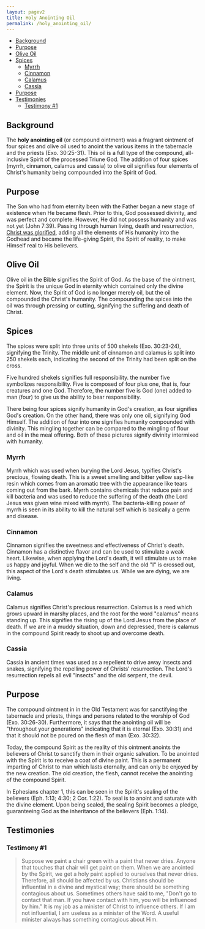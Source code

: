 ```yaml
---
layout: pagev2
title: Holy Anointing Oil
permalink: /holy_anointing_oil/
---
```

- [Background](#background)
- [Purpose](#purpose)
- [Olive Oil](#olive-oil)
- [Spices](#spices)
  - [Myrrh](#myrrh)
  - [Cinnamon](#cinnamon)
  - [Calamus](#calamus)
  - [Cassia](#cassia)
- [Purpose](#purpose-1)
- [Testimonies](#testimonies)
  - [Testimony #1](#testimony-1)

## Background

The **holy anointing oil** (or compound ointment) was a fragrant ointment of four spices and olive oil used to anoint the various items in the tabernacle and the priests (Exo. 30:25-31). This oil is a full type of the compound, all-inclusive Spirit of the processed Triune God. The addition of four spices (myrrh, cinnamon, calamus and cassia) to olive oil signifies four elements of Christ's humanity being compounded into the Spirit of God.

## Purpose

The Son who had from eternity been with the Father began a new stage of existence when He became flesh. Prior to this, God possessed divinity, and was perfect and complete. However, He did not possess humanity and was not yet (John 7:39). Passing through human living, death and resurrection, [Christ was glorified](../christ_glorification), adding all the elements of His humanity into the Godhead and became the life-giving Spirit, the Spirit of reality, to make Himself real to His believers.

## Olive Oil

Olive oil in the Bible signifies the Spirit of God. As the base of the ointment, the Spirit is the unique God in eternity which contained only the divine element. Now, the Spirit of God is no longer merely oil, but the oil compounded the Christ's humanity. The compounding the spices into the oil was through pressing or cutting, signifying the suffering and death of Christ.

## Spices

The spices were split into three units of 500 shekels (Exo. 30:23-24), signifying the Trinity. The middle unit of cinnamon and calamus is split into 250 shekels each, indicating the second of the Trinity had been split on the cross. 

Five hundred shekels signifies full responsibility. the number five symbolizes responsibility. Five is composed of four plus one, that is, four creatures and one God. Therefore, the number five is God (one) added to man (four) to give us the ability to bear responsibility. 

There being four spices signify humanity in God's creation, as four signifies God's creation. On the other hand, there was only one oil, signifying God Himself. The addition of four into one signifies humanity compounded with divinity. This mingling together can be compared to the mingling of flour and oil in the meal offering. Both of these pictures signify divinity intermixed with humanity. 

### Myrrh

Myrrh which was used when burying the Lord Jesus, typifies Christ's precious, flowing death. This is a sweet smelling and bitter yellow sap-like resin which comes from an aromatic tree with the appearance like tears coming out from the bark. Myrrh contains chemicals that reduce pain and kill bacteria and was used to reduce the suffering of the death (the Lord Jesus was given wine mixed with myrrh). The bacteria-killing power of myrrh is seen in its ability to kill the natural self which is basically a germ and disease.

### Cinnamon

Cinnamon signifies the sweetness and effectiveness of Christ's death. Cinnamon has a distinctive flavor and can be used to stimulate a weak heart. Likewise, when applying the Lord's death, it will stimulate us to make us happy and joyful. When we die to the self and the old "I" is crossed out, this aspect of the Lord's death stimulates us. While we are dying, we are living.

### Calamus

Calamus signifies Christ's precious resurrection. Calamus is a reed which grows upward in marshy places, and the root for the word "calamus" means standing up. This signifies the rising up of the Lord Jesus from the place of death. If we are in a muddy situation, down and depressed, there is calamus in the compound Spirit ready to shoot up and overcome death.
 
### Cassia 

Cassia in ancient times was used as a repellent to drive away insects and snakes, signifying the repelling power of Christs' resurrection. The Lord's resurrection repels all evil "insects" and the old serpent, the devil.

## Purpose

The compound ointment in in the Old Testament was for sanctifying the tabernacle and priests, things and persons related to the worship of God (Exo. 30:26-30). Furthermore, it says that the anointing oil will be "throughout your generations" indicating that it is eternal (Exo. 30:31) and that it should not be poured on the flesh of man (Exo. 30:32).

Today, the compound Spirit as the reality of this ointment anoints the believers of Christ to sanctify them in their organic salvation. To be anointed with the Spirit is to receive a coat of divine paint. This is a permanent imparting of Christ to man which lasts eternally, and can only be enjoyed by the new creation. The old creation, the flesh, cannot receive the anointing of the compound Spirit.

In Ephesians chapter 1, this can be seen in the Spirit's sealing of the believers (Eph. 1:13; 4:30; 2 Cor. 1:22). To seal is to anoint and saturate with the divine element. Upon being sealed, the sealing Spirit becomes a pledge, guaranteeing God as the inheritance of the believers (Eph. 1:14).

## Testimonies

### Testimony #1

>Suppose we paint a chair green with a paint that never dries. Anyone that touches that chair will get paint on them. When we are anointed by the Spirit, we get a holy paint applied to ourselves that never dries. Therefore, all should be affected by us. Christians should be influential in a divine and mystical way; there should be something contagious about us. Sometimes others have said to me, "Don't go to contact that man. If you have contact with him, you will be influenced by him." It is my job as a minister of Christ to influence others. If I am not influential, I am useless as a minister of the Word. A useful minister always has something contagious about Him.